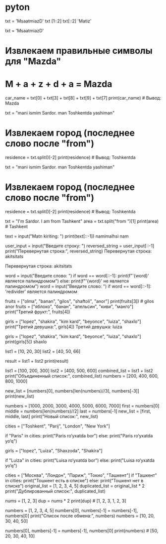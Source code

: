 # pyton
txt = 'MsaatmiazD'
txt [1::2]
txt[::2]
'Matiz'

txt = 'MsaatmiazD'
# Извлекаем правильные символы для "Mazda"
# M + a + z + d + a = Mazda
car_name = txt[0] + txt[3] + txt[8] + txt[9] + txt[7]
print(car_name)  # Вывод: Mazda

txt = "mani ismim Sardor. man Toshkentda yashiman"
# Извлекаем город (последнее слово после "from")
residence = txt.split()[-2]
print(residence)  # Вывод: Toshkentda

txt = "mani ismim Sardor. man Toshkentda yashiman"
# Извлекаем город (последнее слово после "from")
residence = txt.split()[-2]
print(residence)  # Вывод: Toshkentda

txt = "I'm Sardor. I am from Tashkent"
area = txt.split("from ")[1]
print(area)  # Tashkent

text = input("Matn kiriting: ")
print(text[::-1])
namimalhsi nam

user_input = input("Введите строку: ")
reversed_string = user_input[::-1]
print("Перевернутая строка:", reversed_string)
Перевернутая строка: akitsitats

Перевернутая строка: akitsitats


word = input("Введите слово: ")
if word == word[::-1]:
    print(f"'{word}' является палиндромом")
else:
    print(f"'{word}' не является палиндромом")
    word = input("Введите слово: ")
if word == word[::-1]:
  'redivider' является палиндромом

  fruits = ["olma", "banan", "gilos", "shaftoli", "anor"]
print(fruits[3])  # gilos
anor
fruits = ["яблоко", "банан", "апельсин", "киви", "манго"]
print("Третий фрукт:", fruits[4])

girls = ["lopez", "shakira", "kim kard", "beyonce", "luiza", "shaxlo"]
print("Третий девушка:", girls[4])
Третий девушка: luiza

girls = ["lopez", "shakira", "kim kard", "beyonce", "luiza", "shaxlo"]
print(girls[5]) 
shaxlo

list1 = [10, 20, 30]
list2 = [40, 50, 66]

result = list1 + list2
print(result)

list1 = [100, 200, 300]
list2 = [400, 500, 600]
combined_list = list1 + list2
print("Объединенный список:", combined_list)
numbers = [200, 400, 600, 800, 1000]

new_list = [numbers[0], numbers[len(numbers)//3], numbers[-3]]
print(new_list)

numbers = [1000, 2000, 3000, 4000, 5000, 6000, 7000]
first = numbers[0]
middle = numbers[len(numbers)//2]
last = numbers[-1]
new_list = [first, middle, last]
print("Новый список:", new_list)

cities = ["Toshkent", "Parij", "London", "New York"]

if "Paris" in cities:
    print("Paris ro‘yxatda bor")
else:
    print("Paris ro‘yxatda yo‘q")

girls = ["lopez", "Luiza", "Shaxzoda", "Shakira"]

if "Luiza" in cities:
    print("Luisa ro‘yxatda bor")
else:
    print("Luisa ro‘yxatda yo‘q")

cities = ["Москва", "Лондон", "Париж", "Токио", "Ташкент"]
if "Ташкент" in cities:
    print("Тошкент есть в списке")
else:
    print("Тошкент нет в списке")
    original_list = [1, 2, 3, 4, 5]
duplicated_list = original_list * 2
print("Дублированный список:", duplicated_list)

nums = [1, 2, 3]
dup = nums * 2
print(dup)  # [1, 2, 3, 1, 2, 3]

numbers = [1, 2, 3, 4, 5]
numbers[0], numbers[-1] = numbers[-1], numbers[0]
print("Список после обмена:", numbers)
numbers = [10, 20, 30, 40, 50]

numbers[0], numbers[-1] = numbers[-1], numbers[0]
print(numbers)  # [50, 20, 30, 40, 10]


